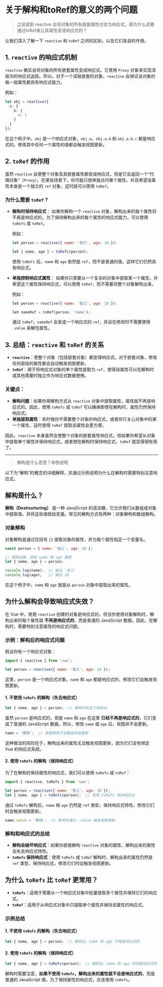 # 关于解构和toRef的意义的两个问题
> 之前提到 reactive 会将对象的所有嵌套属性也变为响应式。那为什么还要通过toRef来让其属性变成响应式的？

让我们深入了解一下 `reactive` 和 `toRef` 之间的区别，以及它们各自的作用。

## 1. **`reactive` 的响应式机制**

`reactive` 确实会将对象的所有嵌套属性变成响应式。它使用 `Proxy` 对象来实现深层次的响应式追踪。所以，对于一个深层嵌套的对象，`reactive` 会保证该对象的每一层属性都具有响应式能力。

例如：

```js
let obj = reactive({
  a: {
    b: {
      c: 1
    }
  }
});
```

在这个例子中，`obj` 是一个响应式对象，`obj.a`、`obj.a.b` 和 `obj.a.b.c` 都是响应式的。修改其中任何一个属性的值都会触发视图更新。

## 2. **`toRef` 的作用**

虽然 `reactive` 会使整个对象及其嵌套属性都变成响应式，但是它会返回一个“代理对象”（`Proxy`）。在某些场景下，你可能只想单独访问某个属性，并且希望该属性本身是一个独立的 `ref` 对象，这时就可以使用 `toRef`。

### 为什么需要 `toRef`？

- **解构时保持响应式**：
  如果你解构一个 `reactive` 对象，解构出来的每个属性将不再是响应式的。为了保持解构出来的每个属性的响应式能力，可以使用 `toRefs` 或 `toRef`。

  例如：

  ```js
  let person = reactive({ name: '张三', age: 18 });
  
  let { name, age } = toRefs(person);
  ```

  使用 `toRefs` 后，`name` 和 `age` 依然是 `ref`，而不是普通的值，这样它们仍然具有响应式。

- **单独控制响应式属性**：
  如果你只需要从一个复杂的对象中提取某一个属性，并希望这个属性保持响应式，可以使用 `toRef`，而不需要将整个对象解构出来。

  例如：

  ```js
  let person = reactive({ name: '张三', age: 18 });
  
  let nameRef = toRef(person, 'name');
  ```

  通过 `toRef`，`nameRef` 会变成一个响应式的 `ref`，并且在修改时不需要使用 `.value` 来解包属性。

## 3. **总结：`reactive` 和 `toRef` 的关系**

- **`reactive`**：使整个对象（包括嵌套对象）都变得响应式。对于嵌套对象，修改任何层级的属性都会自动触发视图更新。
- **`toRef`**：用于将响应式对象的单个属性提取为 `ref`，使得该属性可以在解构时或其他需要时独立作为响应式数据使用。

### 关键点：

- **解构问题**：如果你用解构方式从 `reactive` 对象中提取属性，属性就不再是响应式的。因此，使用 `toRefs` 或 `toRef` 可以确保即使在解构时，属性仍然保持响应式。
- **单独提取属性**：有时候你不需要整个对象的响应式，或者你只关心对象中的某一个属性，这时使用 `toRef` 提取该属性会更方便。

因此，`reactive` 本身虽然会使整个对象的嵌套属性响应式，但如果你希望从对象中提取单个属性并保持响应式，或者想在解构时保持响应式，`toRef` 就显得很有用了。

---

> 解构是什么意思？举例说明

以下为“解构”的概念的详细解释，并通过示例说明为什么在解构时需要特别注意响应式。

## **解构是什么？**

**解构（Destructuring）** 是一种 JavaScript 的语法糖，它允许我们从数组或对象中提取值，并将这些值赋给变量。常见的解构方式有两种：对象解构和数组解构。

### **对象解构**

对象解构是通过花括号 `{}` 提取对象的属性，并为每个属性指定一个变量名。

```js
const person = { name: '张三', age: 18 };

// 解构对象，提取 name 和 age 属性
let { name, age } = person;

console.log(name);  // 输出 '张三'
console.log(age);   // 输出 18
```

在这个例子中，`name` 和 `age` 就是从 `person` 对象中提取出来的属性。

## **为什么解构会导致响应式失效？**

在 Vue 中，使用 `reactive` 创建的对象是响应式的，但当你使用对象解构时，解构出来的每个属性就 **不再是响应式的**，而是普通的 JavaScript 数据。因此，在解构时，需要特别注意属性的响应式问题。

### **示例：解构后的响应式问题**

假设你有一个响应式对象：

```js
import { reactive } from 'vue';

let person = reactive({ name: '张三', age: 18 });
```

这里，`person` 是一个响应式对象，`name` 和 `age` 都是响应式的，修改它们会触发视图更新。

#### 1. **不使用 `toRefs` 的解构（失去响应式）**

```js
let { name, age } = person;  // 解构时失去了响应式
```

虽然 `person` 是响应式的，但是 `name` 和 `age` 在这里 **已经不再是响应式的**，它们变成了普通的 JavaScript 数据。所以，修改 `name` 或 `age` 后，视图并不会更新。

```js
name = '李四';  // 直接修改不会触发视图更新
```

这种做法的风险在于，解构出来的属性无法触发视图更新，因为它们没有绑定 Vue 的响应式系统。

#### 2. **使用 `toRefs` 的解构（保持响应式）**

为了在解构时保持属性的响应式，我们可以使用 `toRefs` 或 `toRef`：

```js
import { reactive, toRefs } from 'vue';

let person = reactive({ name: '张三', age: 18 });
let { name, age } = toRefs(person);  // 使用 toRefs 保持响应式
```

通过 `toRefs` 解构后，`name` 和 `age` 仍然是 `ref` 类型，保持响应式特性，修改它们时会触发视图更新。

```js
name.value = '李四';  // 修改时通过 .value 触发视图更新
```

### **解构和响应式的总结**

- **解构会破坏响应式**：如果你直接解构 `reactive` 对象的属性，解构出来的属性会失去响应式特性。
- **`toRefs` 保持响应式**：使用 `toRefs` 或 `toRef` 解构时，解构出来的属性仍然是 `ref` 类型，保持响应式，修改它们时会触发视图更新。

## **为什么 `toRefs` 比 `toRef` 更常用？**

- **`toRefs`**：适用于需要从一个响应式对象中批量提取多个属性并保持它们的响应式。
- **`toRef`**：适用于从响应式对象中只提取单个属性并保持该属性的响应式。

### **示例总结**

#### 1. **不使用 `toRefs` 的解构（失去响应式）**

```js
let { name, age } = person;  // 解构后，name 和 age 不再是响应式的
```

#### 2. **使用 `toRefs` 的解构（保持响应式）**

```js
let { name, age } = toRefs(person);  // 解构后，name 和 age 仍然是响应式的
```

解构时需要注意，**如果不使用 `toRefs`，解构出来的属性就不会是响应式的**，而是普通的 JavaScript 值。为了保持属性的响应式，应该使用 `toRefs`。